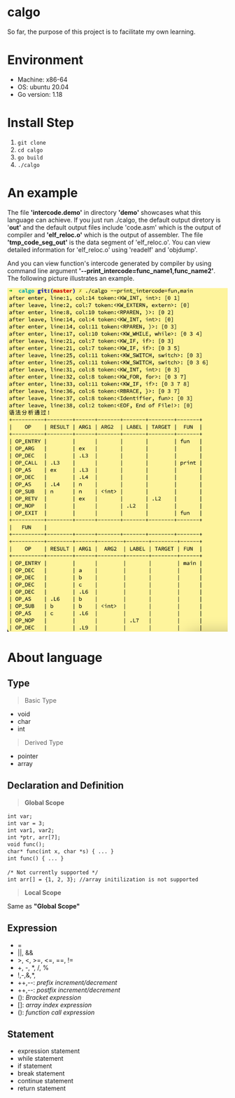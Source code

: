 # calgo
So far, the purpose of this project is to facilitate my own learning.
# Environment
- Machine:    x86-64
- OS:         ubuntu 20.04
- Go version: 1.18
# Install Step
1. `git clone`
2. `cd calgo`
3. `go build`
4. `./calgo`

# An example
The file **'intercode.demo'** in directory **'demo'** showcases what this language can achieve.
If you just run ./calgo, the default output diretory is '**out'**
and the default output files include 'code.asm' which is the output of compiler
and **'elf_reloc.o'** which is the output of assembler.
The file **'tmp_code_seg_out'** is the data segment of 'elf_reloc.o'.
You can view detailed information for 'elf_reloc.o' using 'readelf' and 'objdump'.

And you can view function's intercode generated by compiler by using command line argument
**'--print_intercode=func_name1,func_name2'**. The following picture illustrates an example.

![image](https://github.com/jujubos/imgrepo/blob/master/calgo_print_intercode.png)

# About language
## Type
> Basic Type
- void
- char
- int

> Derived Type
- pointer
- array

## Declaration and Definition
> **Global Scope**
```
int var;
int var = 3;
int var1, var2;
int *ptr, arr[7];
void func();
char* func(int x, char *s) { ... }
int func() { ... }

/* Not currently supported */
int arr[] = {1, 2, 3}; //array initilization is not supported
```

> **Local Scope**

Same as **"Global Scope"**

## Expression
- =
- ||, &&
- \>, <, >=, <=, ==, !=
- +, -, *, /, %
- !,-,&,*,
- ++,--: *prefix increment/decrement*
- ++,--: *postfix increment/decrement*
- (): *Bracket expression*
- []: *array index expression*
- (): *function call expression*

## Statement
- expression statement
- while statement
- if statement
- break statement
- continue statement
- return statement